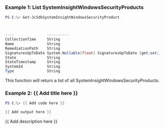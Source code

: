 ### Example 1: List SystemInsightWindowsSecurityProducts
```powershell
PS C:\> Get-JcSdkSystemInsightWindowsSecurityProduct



----               ----------
CollectionTime     String
Name               String
RemediationPath    String
SignaturesUpToDate System.Nullable[float] SignaturesUpToDate {get;set;}
State              String
StateTimestamp     String
SystemId           String
Type               String


```

This function will return a list of all SystemInsightWindowsSecurityProducts.

### Example 2: {{ Add title here }}
```powershell
PS C:\> {{ Add code here }}

{{ Add output here }}
```

{{ Add description here }}


